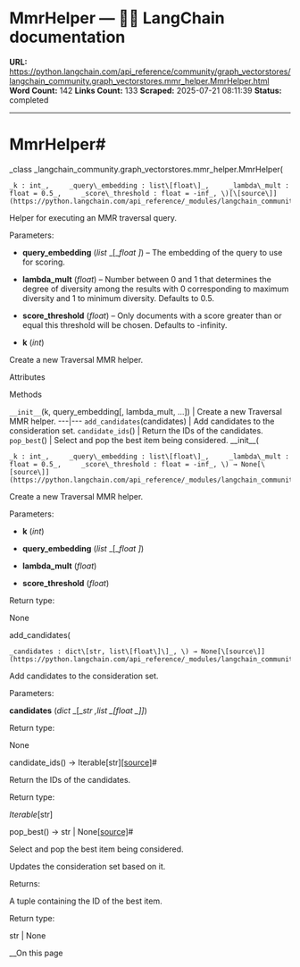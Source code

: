 # MmrHelper — 🦜🔗 LangChain  documentation

**URL:** https://python.langchain.com/api_reference/community/graph_vectorstores/langchain_community.graph_vectorstores.mmr_helper.MmrHelper.html
**Word Count:** 142
**Links Count:** 133
**Scraped:** 2025-07-21 08:11:39
**Status:** completed

---

# MmrHelper\#

_class _langchain\_community.graph\_vectorstores.mmr\_helper.MmrHelper\(

    _k : int_,     _query\_embedding : list\[float\]_,     _lambda\_mult : float = 0.5_,     _score\_threshold : float = -inf_, \)[\[source\]](https://python.langchain.com/api_reference/_modules/langchain_community/graph_vectorstores/mmr_helper.html#MmrHelper)\#     

Helper for executing an MMR traversal query.

Parameters:     

  * **query\_embedding** \(_list_ _\[__float_ _\]_\) – The embedding of the query to use for scoring.

  * **lambda\_mult** \(_float_\) – Number between 0 and 1 that determines the degree of diversity among the results with 0 corresponding to maximum diversity and 1 to minimum diversity. Defaults to 0.5.

  * **score\_threshold** \(_float_\) – Only documents with a score greater than or equal this threshold will be chosen. Defaults to -infinity.

  * **k** \(_int_\)

Create a new Traversal MMR helper.

Attributes

Methods

`__init__`\(k, query\_embedding\[, lambda\_mult, ...\]\) | Create a new Traversal MMR helper.   ---|---   `add_candidates`\(candidates\) | Add candidates to the consideration set.   `candidate_ids`\(\) | Return the IDs of the candidates.   `pop_best`\(\) | Select and pop the best item being considered.      \_\_init\_\_\(

    _k : int_,     _query\_embedding : list\[float\]_,     _lambda\_mult : float = 0.5_,     _score\_threshold : float = -inf_, \) → None[\[source\]](https://python.langchain.com/api_reference/_modules/langchain_community/graph_vectorstores/mmr_helper.html#MmrHelper.__init__)\#     

Create a new Traversal MMR helper.

Parameters:     

  * **k** \(_int_\)

  * **query\_embedding** \(_list_ _\[__float_ _\]_\)

  * **lambda\_mult** \(_float_\)

  * **score\_threshold** \(_float_\)

Return type:     

None

add\_candidates\(

    _candidates : dict\[str, list\[float\]\]_, \) → None[\[source\]](https://python.langchain.com/api_reference/_modules/langchain_community/graph_vectorstores/mmr_helper.html#MmrHelper.add_candidates)\#     

Add candidates to the consideration set.

Parameters:     

**candidates** \(_dict_ _\[__str_ _,__list_ _\[__float_ _\]__\]_\)

Return type:     

None

candidate\_ids\(\) → Iterable\[str\][\[source\]](https://python.langchain.com/api_reference/_modules/langchain_community/graph_vectorstores/mmr_helper.html#MmrHelper.candidate_ids)\#     

Return the IDs of the candidates.

Return type:     

_Iterable_\[str\]

pop\_best\(\) → str | None[\[source\]](https://python.langchain.com/api_reference/_modules/langchain_community/graph_vectorstores/mmr_helper.html#MmrHelper.pop_best)\#     

Select and pop the best item being considered.

Updates the consideration set based on it.

Returns:     

A tuple containing the ID of the best item.

Return type:     

str | None

__On this page
